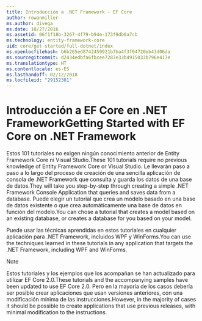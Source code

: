 ```yaml
---
title: Introducción a .NET Framework - EF Core
author: rowanmiller
ms.author: divega
ms.date: 10/27/2016
ms.assetid: 06f1f18b-3267-4f79-b94e-173f9db0a7cb
ms.technology: entity-framework-core
uid: core/get-started/full-dotnet/index
ms.openlocfilehash: b6b265ed8742459921b7ba4f3f04720eb43d06da
ms.sourcegitcommit: d2434edbfa6fbcee7287e33b4915033b796e417e
ms.translationtype: HT
ms.contentlocale: es-ES
ms.lasthandoff: 02/12/2018
ms.locfileid: "29152381"
---
```

# <a name="getting-started-with-ef-core-on-net-framework"></a><span data-ttu-id="4aadc-102">Introducción a EF Core en .NET Framework</span><span class="sxs-lookup"><span data-stu-id="4aadc-102">Getting Started with EF Core on .NET Framework</span></span>

<span data-ttu-id="4aadc-103">Estos 101 tutoriales no exigen ningún conocimiento anterior de Entity Framework Core ni Visual Studio.</span><span class="sxs-lookup"><span data-stu-id="4aadc-103">These 101 tutorials require no previous knowledge of Entity Framework Core or Visual Studio.</span></span> <span data-ttu-id="4aadc-104">Le llevarán paso a paso a lo largo del proceso de creación de una sencilla aplicación de consola de .NET Framework que consulta y guarda los datos de una base de datos.</span><span class="sxs-lookup"><span data-stu-id="4aadc-104">They will take you step-by-step through creating a simple .NET Framework Console Application that queries and saves data from a database.</span></span> <span data-ttu-id="4aadc-105">Puede elegir un tutorial que crea un modelo basado en una base de datos existente o que crea automáticamente una base de datos en función del modelo.</span><span class="sxs-lookup"><span data-stu-id="4aadc-105">You can chose a tutorial that creates a model based on an existing database, or creates a database for you based on your model.</span></span>

<span data-ttu-id="4aadc-106">Puede usar las técnicas aprendidas en estos tutoriales en cualquier aplicación para .NET Framework, incluidos WPF y WinForms.</span><span class="sxs-lookup"><span data-stu-id="4aadc-106">You can use the techniques learned in these tutorials in any application that targets the .NET Framework, including WPF and WinForms.</span></span>

> [!NOTE]  
> <span data-ttu-id="4aadc-107">Estos tutoriales y los ejemplos que los acompañan se han actualizado para utilizar EF Core 2.0.</span><span class="sxs-lookup"><span data-stu-id="4aadc-107">These tutorials and the accompanying samples have been updated to use EF Core 2.0.</span></span> <span data-ttu-id="4aadc-108">Pero en la mayoría de los casos debería ser posible crear aplicaciones que usan versiones anteriores, con una modificación mínima de las instrucciones.</span><span class="sxs-lookup"><span data-stu-id="4aadc-108">However, in the majority of cases it should be possible to create applications that use previous releases, with minimal modification to the instructions.</span></span>
